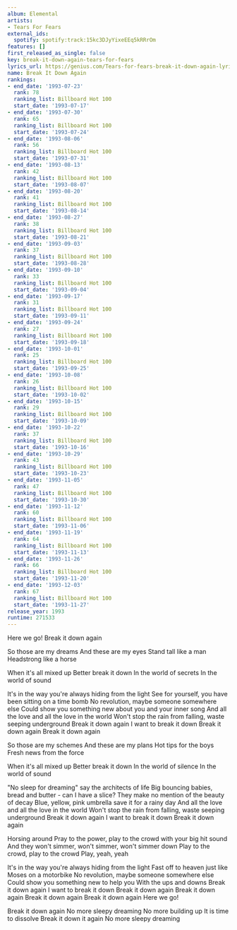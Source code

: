 ```yaml
---
album: Elemental
artists:
- Tears For Fears
external_ids:
  spotify: spotify:track:15kc3DJyYixeEEq5kRRrOm
features: []
first_released_as_single: false
key: break-it-down-again-tears-for-fears
lyrics_url: https://genius.com/Tears-for-fears-break-it-down-again-lyrics
name: Break It Down Again
rankings:
- end_date: '1993-07-23'
  rank: 78
  ranking_list: Billboard Hot 100
  start_date: '1993-07-17'
- end_date: '1993-07-30'
  rank: 65
  ranking_list: Billboard Hot 100
  start_date: '1993-07-24'
- end_date: '1993-08-06'
  rank: 56
  ranking_list: Billboard Hot 100
  start_date: '1993-07-31'
- end_date: '1993-08-13'
  rank: 42
  ranking_list: Billboard Hot 100
  start_date: '1993-08-07'
- end_date: '1993-08-20'
  rank: 41
  ranking_list: Billboard Hot 100
  start_date: '1993-08-14'
- end_date: '1993-08-27'
  rank: 38
  ranking_list: Billboard Hot 100
  start_date: '1993-08-21'
- end_date: '1993-09-03'
  rank: 37
  ranking_list: Billboard Hot 100
  start_date: '1993-08-28'
- end_date: '1993-09-10'
  rank: 33
  ranking_list: Billboard Hot 100
  start_date: '1993-09-04'
- end_date: '1993-09-17'
  rank: 31
  ranking_list: Billboard Hot 100
  start_date: '1993-09-11'
- end_date: '1993-09-24'
  rank: 27
  ranking_list: Billboard Hot 100
  start_date: '1993-09-18'
- end_date: '1993-10-01'
  rank: 25
  ranking_list: Billboard Hot 100
  start_date: '1993-09-25'
- end_date: '1993-10-08'
  rank: 26
  ranking_list: Billboard Hot 100
  start_date: '1993-10-02'
- end_date: '1993-10-15'
  rank: 29
  ranking_list: Billboard Hot 100
  start_date: '1993-10-09'
- end_date: '1993-10-22'
  rank: 37
  ranking_list: Billboard Hot 100
  start_date: '1993-10-16'
- end_date: '1993-10-29'
  rank: 43
  ranking_list: Billboard Hot 100
  start_date: '1993-10-23'
- end_date: '1993-11-05'
  rank: 47
  ranking_list: Billboard Hot 100
  start_date: '1993-10-30'
- end_date: '1993-11-12'
  rank: 60
  ranking_list: Billboard Hot 100
  start_date: '1993-11-06'
- end_date: '1993-11-19'
  rank: 64
  ranking_list: Billboard Hot 100
  start_date: '1993-11-13'
- end_date: '1993-11-26'
  rank: 66
  ranking_list: Billboard Hot 100
  start_date: '1993-11-20'
- end_date: '1993-12-03'
  rank: 67
  ranking_list: Billboard Hot 100
  start_date: '1993-11-27'
release_year: 1993
runtime: 271533
---
```

Here we go!
Break it down again


So those are my dreams
And these are my eyes
Stand tall like a man
Headstrong like a horse


When it's all mixed up
Better break it down
In the world of secrets
In the world of sound


It's in the way you're always hiding from the light
See for yourself, you have been sitting on a time bomb
No revolution, maybe someone somewhere else
Could show you something new about you and your inner song
And all the love and all the love in the world
Won't stop the rain from falling, waste seeping underground
Break it down again
I want to break it down
Break it down again
Break it down again


So those are my schemes
And these are my plans
Hot tips for the boys
Fresh news from the force


When it's all mixed up
Better break it down
In the world of silence
In the world of sound


"No sleep for dreaming" say the architects of life
Big bouncing babies, bread and butter - can I have a slice?
They make no mention of the beauty of decay
Blue, yellow, pink umbrella save it for a rainy day
And all the love and all the love in the world
Won't stop the rain from falling, waste seeping underground
Break it down again
I want to break it down
Break it down again

Horsing around
Pray to the power, play to the crowd with your big hit sound
And they won't simmer, won't simmer, won't simmer down
Play to the crowd, play to the crowd
Play, yeah, yeah


It's in the way you're always hiding from the light
Fast off to heaven just like Moses on a motorbike
No revolution, maybe someone somewhere else
Could show you something new to help you
With the ups and downs
Break it down again
I want to break it down
Break it down again
Break it down again
Break it down again
Break it down again
Here we go!


Break it down again
No more sleepy dreaming
No more building up
It is time to dissolve
Break it down it again
No more sleepy dreaming
